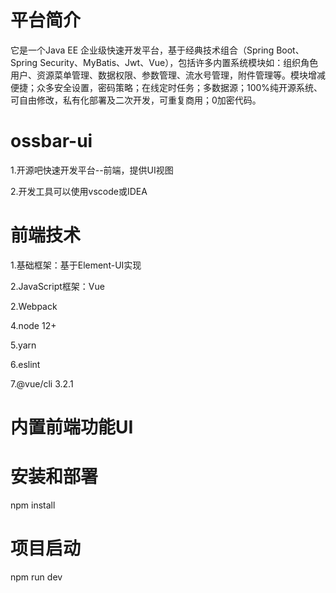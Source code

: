 # 平台简介
它是一个Java EE 企业级快速开发平台，基于经典技术组合（Spring Boot、Spring Security、MyBatis、Jwt、Vue），包括许多内置系统模块如：组织角色用户、资源菜单管理、数据权限、参数管理、流水号管理，附件管理等。模块增减便捷；众多安全设置，密码策略；在线定时任务；多数据源；100%纯开源系统、可自由修改，私有化部署及二次开发，可重复商用；0加密代码。

# ossbar-ui

1.开源吧快速开发平台--前端，提供UI视图

2.开发工具可以使用vscode或IDEA

# 前端技术

1.基础框架：基于Element-UI实现

2.JavaScript框架：Vue

2.Webpack

4.node 12+

5.yarn

6.eslint

7.@vue/cli 3.2.1

# 内置前端功能UI

# 安装和部署

npm install

# 项目启动

npm run dev
